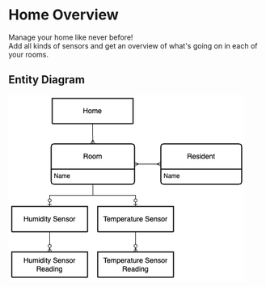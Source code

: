 # Home Overview

Manage your home like never before!  
Add all kinds of sensors and get an overview of what's going on in each of your rooms.

## Entity Diagram

![Entity Diagram](https://github.com/GianPaoloBuffo/home-overview/blob/main/src/main/resources/static/entity-diagram.png?raw=true)
